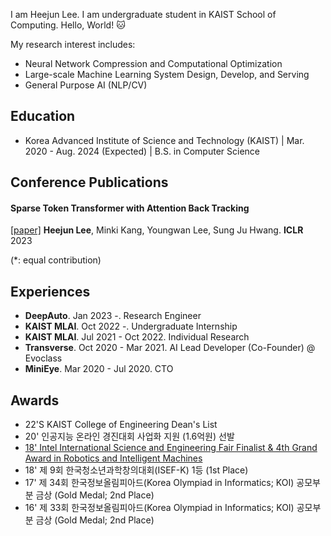 I am Heejun Lee. I am undergraduate student in KAIST School of Computing. Hello, World! 🐱

My research interest includes:
- Neural Network Compression and Computational Optimization
- Large-scale Machine Learning System Design, Develop, and Serving
- General Purpose AI (NLP/CV)

## Education
- Korea Advanced Institute of Science and Technology (KAIST) | Mar. 2020 - Aug. 2024 (Expected) | B.S. in Computer Science

## Conference Publications
#### **Sparse Token Transformer with Attention Back Tracking**
[[paper]](https://openreview.net/pdf?id=VV0hSE8AxCw) **Heejun Lee**, Minki Kang, Youngwan Lee, Sung Ju Hwang. **ICLR** 2023

(\*: equal contribution)

## Experiences
- **DeepAuto**. Jan 2023 -. Research Engineer
- **KAIST MLAI**. Oct 2022 -. Undergraduate Internship
- **KAIST MLAI**. Jul 2021 - Oct 2022. Individual Research
- **Transverse**. Oct 2020 - Mar 2021. AI Lead Developer (Co-Founder) @ Evoclass
- **MiniEye**. Mar 2020 - Jul 2020. CTO

## Awards

- 22'S KAIST College of Engineering Dean's List
- 20' 인공지능 온라인 경진대회 사업화 지원 (1.6억원) 선발
- [18' Intel International Science and Engineering Fair Finalist & 4th Grand Award in Robotics and Intelligent Machines](https://www.korea.kr/news/pressReleaseView.do?newsId=156270627)
- 18' 제 9회 한국청소년과학창의대회(ISEF-K) 1등 (1st Place)
- 17' 제 34회 한국정보올림피아드(Korea Olympiad in Informatics; KOI) 공모부분 금상 (Gold Medal; 2nd Place)
- 16' 제 33회 한국정보올림피아드(Korea Olympiad in Informatics; KOI) 공모부분 금상 (Gold Medal; 2nd Place)
